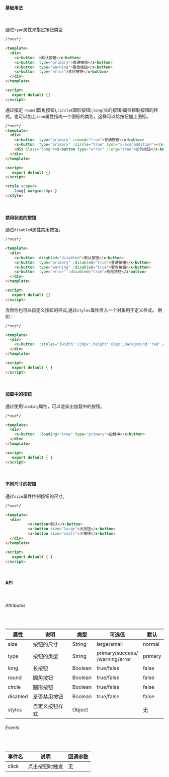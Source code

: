 #### 基础用法
<br>

通过`type`属性来指定按钮类型  

```html
/*vue*/

<template>
  <div>
    <x-button  >默认按钮</x-button>
    <x-button  type="primary">普通按钮</x-button>
    <x-button  type="warning">警告按钮</x-button>
    <x-button  type="error">危险按钮</x-button>
  </div>
</template>

<script>
   export default {}
</script>
```

通过指定 `round`(圆角按钮),`circle`(圆形按钮),`long`(长的按钮)属性控制按钮的样式。也可以加上`icon`属性指向一个图标的类名，这样可以给按钮加上图标。

```html
/*vue*/
<template>
  <div>
    <x-button  type="primary" :round="true">普通按钮</x-button>
    <x-button  type="primary" :circle="true" icon="x-iconaddition"></x-button>
    <div class="long"><x-button type="error" :long="true">长的按钮</x-button> </div>
  </div>
</template>

<script>
   export default {}
</script>

<style scoped>
   .long{ margin:10px }
</style>
```  
<br>

#### 禁用状态的按钮  

通过`disabled`属性禁用按钮。

```html
/*vue*/

<template>
  <div>
    <x-button  disabled="disabled">默认按钮</x-button>
    <x-button  type="primary" :disabled="true">普通按钮</x-button>
    <x-button  type="warning" :disabled="true">警告按钮</x-button>
    <x-button  type="error" :disabled="true">危险按钮</x-button>
  </div>
</template>

<script>
   export default {}
</script>
```

当然你也可以自定义按钮的样式,通过`styles`属性传入一个对象用于定义样式。
例如：

```html
/*vue*/

<template>
  <div>
    <x-button  :styles="{width:'130px',height:'60px',background:'red',color:'white'}">自定义样式</x-button> 
  </div>
</template>

<script>
   export default { }
</script>
```
<br>

#### 加载中的按钮

通过使用`loading`属性，可以渲染出加载中的按钮。

```html
/*vue*/

<template>
  <div>
    <x-button  :loading="true" type="primary">加载中</x-button> 
  </div>
</template>

<script>
   export default { }
</script>
```
<br>

#### 不同尺寸的按钮

通过`size`属性控制按钮的尺寸。

```html
/*vue*/

<template>
  <div>
          <x-button>默认</x-button>
          <x-button size="large">大按钮</x-button>
          <x-button size="small">小按钮</x-button>
  </div>
</template>

<script>
   export default { }
</script>
```
<br>

#### API

<br>

###### Attributes

<br>

| 属性 | 说明 | 类型 | 可选值 | 默认 |
|--|--|--|--|--|
| size |  按钮的尺寸 | String | large/small | normal |
| type | 按钮的类型 | String | primary/success/<br>/warning/error | primary |
| long |  长按钮 | Boolean | true/false | false |
| round | 圆角按钮  | Boolean | true/false | false |
| circle |  圆形按钮 | Boolean | true/false | false |
| disabled |  是否禁用按钮 | Boolean | true/false | false |
| styles |  自定义按钮样式 | Object |  | 无 |

###### Events

<br>

| 事件名 | 说明 | 回调参数 | 
|--|--|--|
| click |  点击按钮时触发 | 无 |

